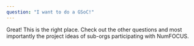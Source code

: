 ```yaml
---
question: "I want to do a GSoC!"
---
```

Great! This is the right place. Check out the other questions and
most importantly the project ideas of sub-orgs participating with NumFOCUS.
